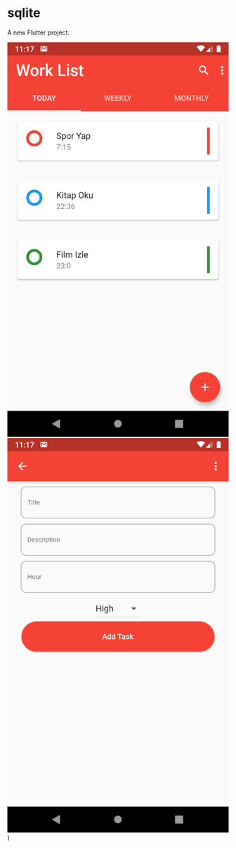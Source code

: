 # sqlite

A new Flutter project.


![alt text](https://github.com/mfcicek/ToDoAppWithSQLite/blob/master/asset/images/Screenshot_1611962264.png)
![alt text](https://github.com/mfcicek/ToDoAppWithSQLite/blob/master/asset/images/Screenshot_1611962241.png)
)



